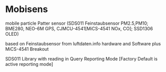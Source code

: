 # Mobisens
mobile particle Patter sensor (SDS011 Feinstaubsensor PM2.5,PM10; BME280, NEO-6M GPS, CJMCU-4541[MiCS-4541 NOx, CO]; SSD1306 OLED)

based on Feinstaubsensor from luftdaten.info hardware and Software plus MiCS-4541 Breakout

SDS011 Library with reading in Query Reporting Mode [Factory Default is active reporting mode]

